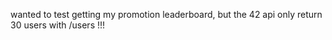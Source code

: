 wanted to test getting my promotion leaderboard, but the 42 api only return 30 users with /users !!!
